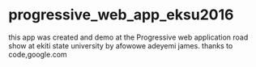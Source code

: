 # progressive_web_app_eksu2016
this app was created and demo at the Progressive web application road show at ekiti state university by afowowe adeyemi james. thanks to code,google.com
